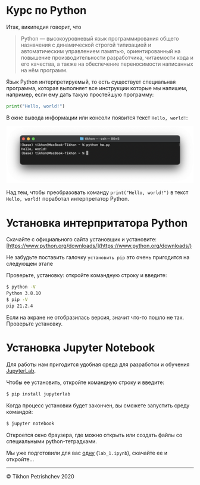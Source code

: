 # Курс по Python

Итак, википедия говорит, что

> Python — высокоуровневый язык программирования общего назначения с динамической строгой типизацией и автоматическим управлением памятью, ориентированный на повышение производительности разработчика, читаемости кода и его качества, а также на обеспечение переносимости написанных на нём программ.

Язык Python интерпретируемый, то есть существует специальная программа, которая выполняет все инструкции которые мы напишем, например, если ему дать такую простейшую программу:

```python
print("Hello, world!")
```

В окне вывода информации или консоли появится текст `Hello, world!`:

![screenshot1.png](screenshot1.png)

Над тем, чтобы преобразовать команду `print("Hello, world!")` в текст `Hello, world!` поработал интерпретатор Python. 

# Установка интерпритатора Python

Скачайте с официального сайта установщик и установите: [https://www.python.org/downloads/](https://www.python.org/downloads/) 

Не забудьте поставить галочку `установить pip` это очень пригодится на следующем этапе

Проверьте, установку: откройте командную строку и введите:

```bash
$ python -V
Python 3.8.10
$ pip -V
pip 21.2.4
```

Если на экране не отобразилась версия, значит что-то пошло не так. Проверьте установку. 

# Установка Jupyter Notebook

Для работы нам пригодится удобная среда для разработки и обучения [JupyterLab](https://jupyter.org/). 

Чтобы ее установить, откройте командную строку и введите:

```bash
$ pip install jupyterlab
```

Когда процесс установки будет закончен, вы сможете запустить среду командой:

```bash
$ jupyter notebook
```

Откроется окно браузера, где можно открыть или создать файлы со специальными python-тетрадками. 

Мы уже подготовили для вас [одну](lab_1.ipynb) (`lab_1.ipynb`), скачайте ее и откройте...

---

© Tikhon Petrishchev 2020